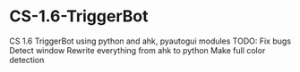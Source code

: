 # CS-1.6-TriggerBot
CS 1.6 TriggerBot using python and ahk, pyautogui modules
TODO:
Fix bugs
Detect window
Rewrite everything from ahk to python
Make full color detection
